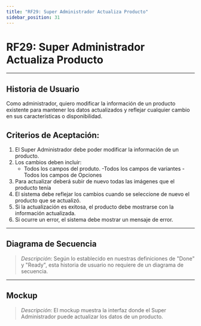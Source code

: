 ```yaml
---
title: "RF29: Super Administrador Actualiza Producto"
sidebar_position: 31
---
```


# RF29: Super Administrador Actualiza Producto

---

## Historia de Usuario

Como administrador, quiero modificar la información de un producto existente para mantener los datos actualizados y reflejar cualquier cambio en sus características o disponibilidad.

## **Criterios de Aceptación:**

1. El Super Administrador debe poder modificar la información de un producto.
2. Los cambios deben incluir:
   - Todos los campos del produto.
     -Todos los campos de variantes
     -Todos los campos de Opciones
3. Para actualizar deberá subir de nuevo todas las imágenes que el producto tenía
4. El sistema debe reflejar los cambios cuando se seleccione de nuevo el producto que se actualizó.
5. Si la actualización es exitosa, el producto debe mostrarse con la información actualizada.
6. Si ocurre un error, el sistema debe mostrar un mensaje de error.

---

## **Diagrama de Secuencia**

> _Descripción_: Según lo establecido en nuestras definiciones de "Done" y "Ready", esta historia de usuario no requiere de un diagrama de secuencia.

---

## **Mockup**

> _Descripción_: El mockup muestra la interfaz donde el Super Administrador puede actualizar los datos de un producto.
